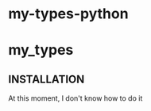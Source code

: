 # my-types-python
my_types
=============================

INSTALLATION
------------
At this moment, I don't know how to do it

